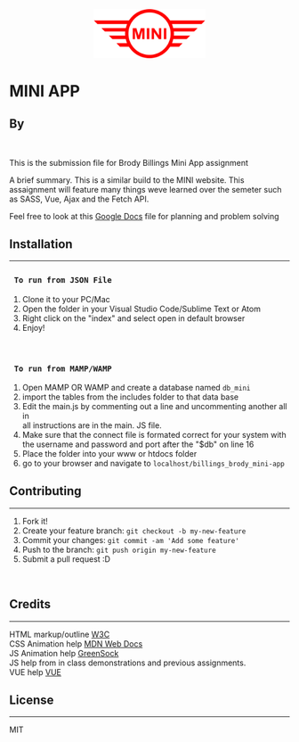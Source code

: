 <div align="center">
  <img src="images/mini_logo.svg" width="200px">
</div>

# MINI APP
## By 

<br>

This is the submission file for Brody Billings Mini App assignment
<br>

A brief summary. This is a similar build to the MINI website. This assaignment will feature many things weve learned over the semeter such as SASS, Vue, Ajax and the Fetch API.

Feel free to look at this [Google Docs](https://docs.google.com/document/d/1MWwYhAmF17-jtYuHV5Yj3sD4b5DnDE3B6clTpQJTbKI/edit?usp=sharing) file for planning and problem solving

## Installation
***
### ` To run from JSON File`

1. Clone it to your PC/Mac
2. Open the folder in your Visual Studio Code/Sublime Text or Atom
3. Right click on the "index" and select open in default browser
4. Enjoy!

<br>

### ` To run from MAMP/WAMP`
1. Open MAMP OR WAMP and create a database named `db_mini`
2. import the tables from the includes folder to that data base
3. Edit the main.js by commenting out a line and uncommenting another all in <br>
all instructions are in the main. JS file.
4. Make sure that the connect file is formated correct for your system with the username and password and port after the "$db" on line 16 
5. Place the folder into your www or htdocs folder
6. go to your browser and navigate to `localhost/billings_brody_mini-app`


## Contributing
***

1. Fork it!
2. Create your feature branch: `git checkout -b my-new-feature`
3. Commit your changes: `git commit -am 'Add some feature'`
4. Push to the branch: `git push origin my-new-feature`
5. Submit a pull request :D

<br>

## Credits
***
HTML markup/outline [W3C](https://validator.w3.org/)
<br>
CSS Animation help [MDN Web Docs](https://developer.mozilla.org/en-US/)
<br>
JS Animation help [GreenSock](https://greensock.com/)
<br>
JS help from in class demonstrations and previous assignments.
<br>
VUE help [VUE](https://vuejs.org/)
<br>

## License
***
MIT
